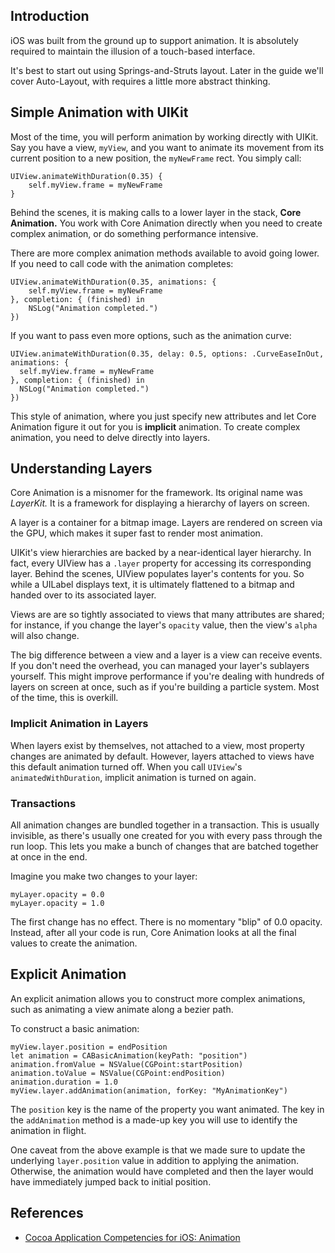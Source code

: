 ## Introduction

iOS was built from the ground up to support animation. It is absolutely required to maintain the illusion of a touch-based interface.

It's best to start out using Springs-and-Struts layout. Later in the guide we'll cover Auto-Layout, with requires a little more abstract thinking.

## Simple Animation with UIKit

Most of the time, you will perform animation by working directly with UIKit. Say you have a view, `myView`, and you want to animate its movement from its current position to a new position, the `myNewFrame` rect. You simply call:

```
UIView.animateWithDuration(0.35) {
    self.myView.frame = myNewFrame
}
```

Behind the scenes, it is making calls to a lower layer in the stack, **Core Animation.** You work with Core Animation directly when you need to create complex animation, or do something performance intensive.

There are more complex animation methods available to avoid going lower. If you need to call code with the animation completes:

```
UIView.animateWithDuration(0.35, animations: {
    self.myView.frame = myNewFrame
}, completion: { (finished) in
    NSLog("Animation completed.")
})
```

If you want to pass even more options, such as the animation curve:

```
UIView.animateWithDuration(0.35, delay: 0.5, options: .CurveEaseInOut, animations: {
  self.myView.frame = myNewFrame
}, completion: { (finished) in
  NSLog("Animation completed.")
})
```

This style of animation, where you just specify new attributes and let Core Animation figure it out for you is **implicit** animation. To create complex animation, you need to delve directly into layers.

## Understanding Layers

Core Animation is a misnomer for the framework. Its original name was *LayerKit.* It is a framework for displaying a hierarchy of layers on screen.

A layer is a container for a bitmap image. Layers are rendered on screen via the GPU, which makes it super fast to render most animation.

UIKit's view hierarchies are backed by a near-identical layer hierarchy. In fact, every UIView has a `.layer` property for accessing its corresponding layer. Behind the scenes, UIView populates layer's contents for you. So while a UILabel displays text, it is ultimately flattened to a bitmap and handed over to its associated layer.

Views are are so tightly associated to views that many attributes are shared; for instance, if you change the layer's `opacity` value, then the view's `alpha` will also change.

The big difference between a view and a layer is a view can receive events. If you don't need the overhead, you can managed your layer's sublayers yourself. This might improve performance if you're dealing with hundreds of layers on screen at once, such as if you're building a particle system. Most of the time, this is overkill.

### Implicit Animation in Layers

When layers exist by themselves, not attached to a view, most property changes are animated by default. However, layers attached to views have this default animation turned off. When you call `UIView`'s `animatedWithDuration`, implicit animation is turned on again.

### Transactions

All animation changes are bundled together in a transaction. This is usually invisible, as there's usually one created for you with every pass through the run loop. This lets you make a bunch of changes that are batched together at once in the end.

Imagine you make two changes to your layer:

```
myLayer.opacity = 0.0
myLayer.opacity = 1.0
```

The first change has no effect. There is no momentary "blip" of 0.0 opacity. Instead, after all your code is run, Core Animation looks at all the final values to create the animation.

## Explicit Animation

An explicit animation allows you to construct more complex animations, such as animating a view animate along a bezier path.

To construct a basic animation:

```
myView.layer.position = endPosition
let animation = CABasicAnimation(keyPath: "position")
animation.fromValue = NSValue(CGPoint:startPosition)
animation.toValue = NSValue(CGPoint:endPosition)
animation.duration = 1.0
myView.layer.addAnimation(animation, forKey: "MyAnimationKey")
```

The `position` key is the name of the property you want animated. The key in the `addAnimation` method is a made-up key you will use to identify the animation in flight.

One caveat from the above example is that we made sure to update the underlying `layer.position` value in addition to applying the animation. Otherwise, the animation would have completed and then the layer would have immediately jumped back to initial position. 

## References

* [Cocoa Application Competencies for iOS: Animation](https://developer.apple.com/library/ios/documentation/general/conceptual/devpedia-cocoaapp/Animation.html)
